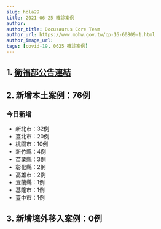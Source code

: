 ```yaml
---
slug: hola29
title: 2021-06-25 確診案例
author: 
author_title: Docusaurus Core Team
author_url: https://www.mohw.gov.tw/cp-16-60809-1.html
author_image_url: 
tags: [covid-19, 0625 確診案例]
---
```


## 1. [衛福部公告連結](https://www.cdc.gov.tw/Bulletin/Detail/9pKIzKzZOpp4HocU3uCl6g?typeid=9)

## 2. 新增本土案例：76例

### 今日新增
* 新北市：32例
* 臺北市：20例
* 桃園市：10例
* 新竹縣：4例
* 苗栗縣：3例
* 彰化縣：2例
* 高雄市：2例
* 宜蘭縣：1例
* 基隆市：1例
* 臺中市：1例

## 3. 新增境外移入案例：0例
